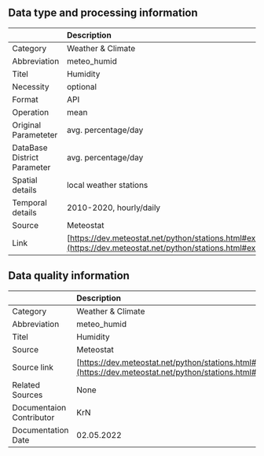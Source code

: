 ## Data type and processing information 

|                             | Description                                                                                                      |
|:----------------------------|:-----------------------------------------------------------------------------------------------------------------|
| Category                    | Weather & Climate                                                                                                |
| Abbreviation                | meteo_humid                                                                                                      |
| Titel                       | Humidity                                                                                                         |
| Necessity                   | optional                                                                                                         |
| Format                      | API                                                                                                              |
| Operation                   | mean                                                                                                             |
| Original Parameteter        | avg. percentage/day                                                                                              |
| DataBase District Parameter | avg. percentage/day                                                                                              |
| Spatial details             | local weather stations                                                                                           |
| Temporal details            | 2010-2020, hourly/daily                                                                                          |
| Source                      | Meteostat                                                                                                        |
| Link                        | [https://dev.meteostat.net/python/stations.html#example](https://dev.meteostat.net/python/stations.html#example) |

## Data quality information 

|                          | Description                                                                                                      |
|:-------------------------|:-----------------------------------------------------------------------------------------------------------------|
| Category                 | Weather & Climate                                                                                                |
| Abbreviation             | meteo_humid                                                                                                      |
| Titel                    | Humidity                                                                                                         |
| Source                   | Meteostat                                                                                                        |
| Source link              | [https://dev.meteostat.net/python/stations.html#example](https://dev.meteostat.net/python/stations.html#example) |
| Related Sources          | None                                                                                                             |
| Documentaion Contributor | KrN                                                                                                              |
| Documentation Date       | 02.05.2022                                                                                                       |